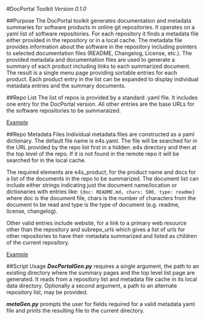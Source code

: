 #DocPortal Toolkit
*Version 0.1.0*

##Purpose
The DocPortal toolkit generates documentation and metadata summaries for software products in online git repositories. It operates on a yaml list of software repositories. For each repository it finds a metadata file either provided in the repository or in a local cache. The metadata file provides information about the software in the repository including pointers to selected documentation files (README, Changelog, License, etc.). The provided metadata and documentation files are used to generate a summary of each product including links to each summarized document. The result is a single menu page providing sortable entries for each product. Each product entry in the list can be expanded to display individual metadata entries and the summary documents. 

##Repo List
The list of repos is provided by a standard .yaml file. It includes one entry for the DocPortal version. All other entries are the base URLs for the software repositories to be summaraized.

[Example](https://github.com/E4S-Project/E4S-Documenter/blob/master/data/e4s_products.yaml)

##Repo Metadata Files
Individual metadata files are constructed as a yaml dictionary. The default file name is e4s.yaml. The file will be searched for in the URL provided by the repo list first in a hidden .e4s directory and then at the top level of the repo. If it is not found in the remote repo it will be searched for in the local cache.

The required elements are e4s_product, for the product name and docs for a list of the documents in the repo to be summarized. The document list can include either strings indicating just the document name/location or dictionaries with entries like: `{doc: README.md, chars: 500, type: readme}` where doc is the document file, chars is the number of characters from the document to be read and type is the type of document (e.g. readme, license, changelog). 

Other valid entries include website, for a link to a primary web resource other than the repository and subrepo_urls which gives a list of urls for other repositories to have their metadata summarized and listed as children of the current repository.

[Example](https://github.com/E4S-Project/E4S-documentation-demo/blob/master/.e4s/e4s.yaml)

##Script Usage
***DocPortalGen.py*** requires a single argument, the path to an existing directory where the summary pages and the top level list page are generated. It reads from a repository list and metadata file cache in its local data directory. Optionally a second argument, a path to an alternate repository list, may be provided.

***metaGen.py*** prompts the user for fields required for a valid metadata yaml file and prints the resulting file to the current directory.
